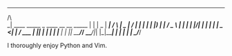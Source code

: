 
 ____________________________________________
/\                                           \
\_|  ____  _____    _    ____  __  __ _____  |
  | |  _ \| ____|  / \  |  _ \|  \/  | ____| |
  | | |_) |  _|   / _ \ | | | | |\/| |  _|   |
  | |  _ <| |___ / ___ \| |_| | |  | | |___  |
  | |_| \_\_____/_/   \_\____/|_|  |_|_____| |
  |                                          |
  |   _______________________________________|_
   \_/_________________________________________/

I thoroughly enjoy Python and Vim.
